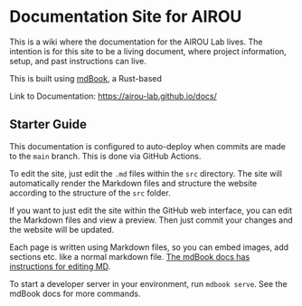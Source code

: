 # Documentation Site for AIROU
This is a wiki where the documentation for the AIROU Lab lives. The intention is for this site to be a living document, where project information, setup, and past instructions can live.

This is built using [mdBook](https://rust-lang.github.io/mdBook/index.html), a Rust-based 

Link to Documentation:
https://airou-lab.github.io/docs/

## Starter Guide
This documentation is configured to auto-deploy when commits are made to the `main` branch. This is done via GitHub Actions.

To edit the site, just edit the `.md` files within the `src` directory. The site will automatically render the Markdown files and structure the website according to the structure of the `src` folder.

If you want to just edit the site within the GitHub web interface, you can edit the Markdown files and view a preview. Then just commit your changes and the website will be updated.

Each page is written using Markdown files, so you can embed images, add sections etc. like a normal markdown file. [The mdBook docs has instructions for editing MD](https://rust-lang.github.io/mdBook/format/markdown.html).

To start a developer server in your environment, run `mdbook serve`. See the mdBook docs for more commands.